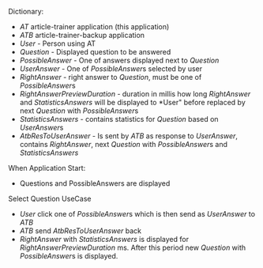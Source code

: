 Dictionary:
* *AT* article-trainer application (this application)
* *ATB* article-trainer-backup application
* *User* - Person using AT
* *Question* - Displayed question to be answered
* *PossibleAnswer* - One of answers displayed next to *Question*
* *UserAnswer* - One of *PossibleAnswer*s selected by user
* *RightAnswer* - right answer to *Question*, must be one of *PossibleAnswer*s
* *RightAnswerPreviewDuration* - duration in millis how long *RightAnswer* and *StatisticsAnswers* will be displayed to *User" before replaced by next *Question* with *PossibleAnswer*s
* *StatisticsAnswers* - contains statistics for *Question* based on *UserAnswer*s
* *AtbResToUserAnswer* - Is sent by *ATB* as response to *UserAnswer*, contains *RightAnswer*, next *Question* with *PossibleAnswer*s and *StatisticsAnswers*




When Application Start:

* Questions and PossibleAnswers are displayed

Select Question UseCase
* *User* click one of *PossibleAnswer*s which is then send as *UserAnswer* to *ATB*
* *ATB* send *AtbResToUserAnswer* back
* *RightAnswer* with *StatisticsAnswers* is displayed for *RightAnswerPreviewDuration* ms. After this period new *Question* with *PossibleAnswer*s is displayed.
